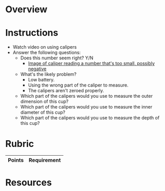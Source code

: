 # Overview



# Instructions
- Watch video on using calipers
- Answer the following questions:
    - Does this number seem right? Y/N
        - [Image of caliper reading a number that's too small, possibly negative]()
    - What's the likely problem?
        - Low battery.
        - Using the wrong part of the caliper to measure.
        - The calipers aren't zeroed properly.
    - Which part of the calipers would you use to measure the outer dimension of this cup?
    - Which part of the calipers would you use to measure the inner diameter of this cup?
    - Which part of the calipers would you use to measure the depth of this cup?

# Rubric
| Points | Requirement |
| --- | --- |


# Resources
[]()
